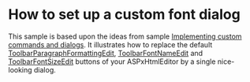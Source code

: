 # How to set up a custom font dialog


<p>This sample is based upon the ideas from sample <a href="https://www.devexpress.com/Support/Center/p/E360">Implementing custom commands and dialogs</a>.  It illustrates how to replace the default <a href="http://documentation.devexpress.com/#AspNet/DevExpressWebASPxHtmlEditorToolbarParagraphFormattingEditMembersTopicAll">ToolbarParagraphFormattingEdit</a>, <a href="http://documentation.devexpress.com/#AspNet/DevExpressWebASPxHtmlEditorToolbarFontNameEditMembersTopicAll">ToolbarFontNameEdit</a> and <a href="http://documentation.devexpress.com/#AspNet/DevExpressWebASPxHtmlEditorToolbarFontSizeEditMembersTopicAll">ToolbarFontSizeEdit</a> buttons of your ASPxHtmlEditor by a single nice-looking dialog.</p>

<br/>


